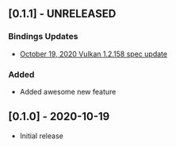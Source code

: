## [0.1.1] - UNRELEASED

### Bindings Updates
- [October 19, 2020 Vulkan 1.2.158 spec update](https://github.com/KhronosGroup/Vulkan-Docs/commit/9fd8fd599b47a67b2eb078b2f5c9e6a2adc922a4)

### Added
- Added awesome new feature

## [0.1.0] - 2020-10-19
- Initial release
